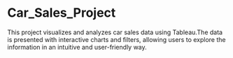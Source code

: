 # Car_Sales_Project
This project visualizes and analyzes car sales data using Tableau.The data is presented with interactive charts and filters, allowing users to explore the information in an intuitive and user-friendly way.

